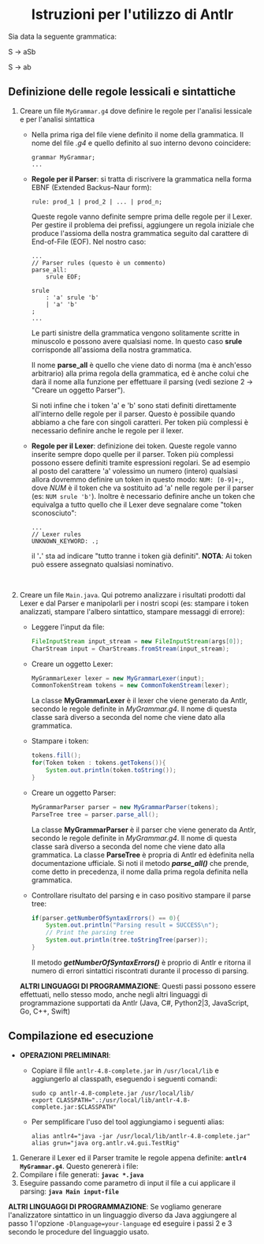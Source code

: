 <h1 align="center">Istruzioni per l'utilizzo di Antlr</h1>

Sia data la seguente grammatica:

S → aSb 

S → ab

## Definizione delle regole lessicali e sintattiche
1. Creare un file `MyGrammar.g4` dove definire le regole per l'analisi lessicale e per l'analisi sintattica
    * Nella prima riga del file viene definito il nome della grammatica. Il nome del file *.g4* e quello definito al suo interno devono coincidere:
        ```
        grammar MyGrammar;
        ...
        ```
    * **Regole per il Parser**: si tratta di riscrivere la grammatica nella forma EBNF (Extended Backus–Naur form): 

        ```
        rule: prod_1 | prod_2 | ... | prod_n;
        ```

        Queste regole vanno definite sempre prima delle regole per il Lexer. Per gestire il problema dei prefissi, aggiungere un regola iniziale che produce l'assioma della nostra grammatica seguito dal carattere di End-of-File (EOF). Nel nostro caso:
        ```
        ...
        // Parser rules (questo è un commento)
        parse_all:
            srule EOF;

        srule   
            : 'a' srule 'b'
            | 'a' 'b'
        ;
        ...
        ```
        Le parti sinistre della grammatica vengono solitamente scritte in minuscolo e possono avere qualsiasi nome. In questo caso **srule** corrisponde all'assioma della nostra grammatica. 
        
        Il nome **parse_all** è quello che viene dato di norma (ma è anch'esso arbitrario) alla prima regola della grammatica, ed è anche colui che darà il nome alla funzione per effettuare il parsing (vedi sezione 2 -> "Creare un oggetto Parser").

        Si noti infine che i token 'a' e 'b' sono stati definiti direttamente all'interno delle regole per il parser. Questo è possibile quando abbiamo a che fare con singoli caratteri. Per token più complessi è necessario definire anche le regole per il lexer.

    * **Regole per il Lexer**: definizione dei token. Queste regole vanno inserite sempre dopo quelle per il parser. Token più complessi possono essere definiti  tramite espressioni regolari. Se ad esempio al posto del carattere 'a' volessimo un numero (intero) qualsiasi allora dovremmo definire un token in questo modo: `NUM: [0-9]+;`, dove *NUM* è il token che va sostituito ad 'a' nelle regole per il parser (es: `NUM srule 'b'`).
    Inoltre è necessario definire anche un token che equivalga a tutto quello che il Lexer deve segnalare come "token sconosciuto":

        ```
        ...
        // Lexer rules
        UNKNOWN_KEYWORD: .;
        ```

        il '**.**' sta ad indicare "tutto tranne i token già definiti".
        **NOTA**: Ai token può essere assegnato qualsiasi nominativo.

<br>
        
2. Creare un file `Main.java`. Qui potremo analizzare i risultati prodotti dal Lexer e dal Parser e manipolarli per i nostri scopi (es: stampare i token analizzati, stampare l'albero sintattico, stampare messaggi di errore):
    * Leggere l'input da file:

        ```java
        FileInputStream input_stream = new FileInputStream(args[0]);
        CharStream input = CharStreams.fromStream(input_stream); 
        ```

    * Creare un oggetto Lexer:

        ```java
        MyGrammarLexer lexer = new MyGrammarLexer(input);
        CommonTokenStream tokens = new CommonTokenStream(lexer);
        ```

        La classe **MyGrammarLexer** è il lexer che viene generato da Antlr, secondo le regole definite in *MyGrammar.g4*. Il nome di questa classe sarà diverso a seconda del nome che viene dato alla grammatica.

    * Stampare i token:

        ```java
        tokens.fill();
        for(Token token : tokens.getTokens()){
            System.out.println(token.toString());
        }
        ```

    * Creare un oggetto Parser:

        ```java
        MyGrammarParser parser = new MyGrammarParser(tokens);
        ParseTree tree = parser.parse_all();
        ```

        La classe **MyGrammarParser** è il parser che viene generato da Antlr, secondo le regole definite in *MyGrammar.g4*. Il nome di questa classe sarà diverso a seconda del nome che viene dato alla grammatica.
        La classe **ParseTree** è propria di Antlr ed èdefinita nella documentazione ufficiale. Si noti il metodo ***parse_all()*** che prende, come detto in precedenza, il nome dalla prima regola definita nella grammatica.

    * Controllare risultato del parsing e in caso positivo stampare il parse tree:

        ```java
        if(parser.getNumberOfSyntaxErrors() == 0){
            System.out.println("Parsing result = SUCCESS\n");
            // Print the parsing tree
            System.out.println(tree.toStringTree(parser));
        }
        ```
        Il metodo ***getNumberOfSyntaxErrors()*** è proprio di Antlr e ritorna il numero di errori sintattici riscontrati durante il processo di parsing.

    **ALTRI LINGUAGGI DI PROGRAMMAZIONE**: Questi passi possono essere effettuati, nello stesso modo, anche negli altri linguaggi di programmazione supportati da Antlr (Java, C#, Python2|3, JavaScript, Go, C++, Swift)


## Compilazione ed esecuzione

* **OPERAZIONI PRELIMINARI**:

    * Copiare il file `antlr-4.8-complete.jar` in `/usr/local/lib` e aggiungerlo al classpath, eseguendo i seguenti comandi:

        ```
        sudo cp antlr-4.8-complete.jar /usr/local/lib/
        export CLASSPATH=".:/usr/local/lib/antlr-4.8-complete.jar:$CLASSPATH"
        ```

    * Per semplificare l'uso del tool aggiungiamo i seguenti alias:

        ```
        alias antlr4="java -jar /usr/local/lib/antlr-4.8-complete.jar"
        alias grun="java org.antlr.v4.gui.TestRig"
        ```

1. Generare il Lexer ed il Parser tramite le regole appena definite: **`antlr4 MyGrammar.g4`**. Questo genererà i file:
2. Compilare i file generati: **`javac *.java`**
3. Eseguire passando come parametro di input il file a cui applicare il parsing: **`java Main input-file`**

**ALTRI LINGUAGGI DI PROGRAMMAZIONE**: Se vogliamo generare l'analizzatore sintattico in un linguaggio diverso da Java aggiungere al passo 1 l'opzione `-Dlanguage=your-language` ed eseguire i passi 2 e 3 secondo le procedure del linguaggio usato.